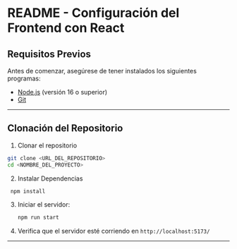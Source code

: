 # README - Configuración del Frontend con React

## Requisitos Previos

Antes de comenzar, asegúrese de tener instalados los siguientes programas:

- [Node.js](https://nodejs.org/) (versión 16 o superior)
- [Git](https://git-scm.com/)

---

## Clonación del Repositorio

1. Clonar el repositorio
  ```sh
  git clone <URL_DEL_REPOSITORIO>
  cd <NOMBRE_DEL_PROYECTO>
   ```

2. Instalar Dependencias
  ```sh
   npm install
   ```

3. Iniciar el servidor:
   ```sh
   npm run start
   ```

2. Verifica que el servidor esté corriendo en `http://localhost:5173/`

---

